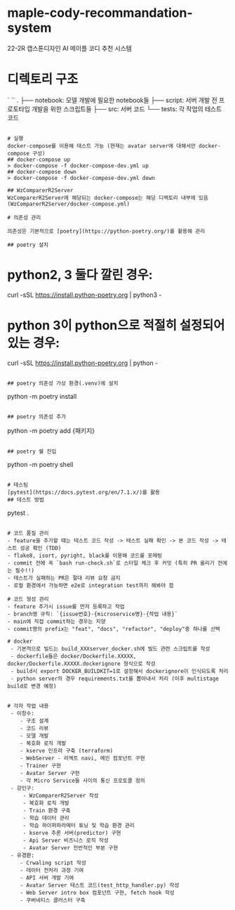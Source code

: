 # maple-cody-recommandation-system
22-2R 캡스톤디자인 AI 메이플 코디 추천 시스템

# 디렉토리 구조
`
``
.
├── notebook: 모델 개발에 필요한 notebook들
├── script: 서버 개발 전 프로토타입 개발을 위한 스크립트들
├── src: 서버 코드
└── tests: 각 작업의 테스트 코드
```

# 실행
docker-compose를 이용해 테스트 가능 (현재는 avatar server에 대해서만 docker-compose 구성)
## docker-compose up
> docker-compose -f docker-compose-dev.yml up
## docker-compose down
> docker-compose -f docker-compose-dev.yml down

## WzComparerR2Server
WzComparerR2Server에 해당되는 docker-compose는 해당 디렉토리 내부에 있음 (WzComparerR2Server/docker-compose.yml)

# 의존성 관리

의존성은 기본적으로 [poetry](https://python-poetry.org/)를 활용해 관리

## poetry 설치

```
# python2, 3 둘다 깔린 경우:
curl -sSL https://install.python-poetry.org | python3 -
# python 3이 python으로 적절히 설정되어 있는 경우:
curl -sSL https://install.python-poetry.org | python -
```

## poetry 의존성 가상 환경(.venv)에 설치

```
python -m poetry install
```

## poetry 의존성 추가
```
python -m poetry add {패키지}
```

## poetry 쉘 진입
```
python -m poetry shell
```

# 테스팅
[pytest](https://docs.pytest.org/en/7.1.x/)를 활용
## 테스트 방법
```
pytest .
```

# 코드 품질 관리
- feature을 추가할 때는 테스트 코드 작성 -> 테스트 실패 확인 -> 본 코드 작성 -> 테스트 성공 확인 (TDD)
- flake8, isort, pyright, black를 이용해 코드를 포메팅
- commit 전에 꼭 `bash run-check.sh`로 스타일 체크 후 커밋 (특히 PR 올리기 전에는 필수!!)
- 테스트가 실패하는 PR은 절대 리뷰 요청 금지
- 로컬 환경에서 가능하면 e2e로 integration test까지 해봐야 함

# 코드 형성 관리
- feature 추가시 issue를 먼저 등록하고 작업
- branch명 규칙: `{issue번호}-{microservice명}-{작업 내용}`
- main에 직접 commit하는 경우는 지양
- commit명의 prefix는 "feat", "docs", "refactor", "deploy"중 하나를 선택

# docker
 - 기본적으로 빌드는 build_XXXserver_docker.sh에 빌드 관련 스크립트를 작성
 - dockerfile들은 docker/Dockerfile.XXXXX, docker/Dockerfile.XXXXX.dockerignore 형식으로 작성
 - build시 export DOCKER_BUILDKIT=1로 설정해서 dockerignore이 인식되도록 처리
 - python server의 경우 requirements.txt를 뽑아내서 처리 (이후 multistage build로 변경 예정)


# 각자 작업 내용
 - 이창수:
    - 구조 설계
    - 코드 리뷰
    - 모델 개발
    - 복호화 로직 개발
    - kserve 인프라 구축 (terraform)
    - WebServer - 리엑트 navi, 메인 컴포넌트 구현
    - Trainer 구현
    - Avatar Server 구현
    - 각 Micro Service들 사이의 통신 프로토콜 정의
 - 강인구:
     - WzComparerR2Server 작성
     - 복호화 로직 개발
     - Train 환경 구축
     - 학습 데이터 관리
     - 학습 하이퍼파라메터 튜닝 및 학습 환경 관리
     - kserve 추론 서버(predictor) 구현
     - Api Server 비즈니스 로직 작성
     - Avatar Server 전반적인 부분 구현
 - 유경환:
    - Crwaling script 작성
    - 데이터 전처리 과정 기여
    - API 서버 개발 기여
    - Avatar Server 테스트 코드(test_http_handler.py) 작성
    - Web Server intro box 컴포넌트 구현, fetch hook 작성
    - 쿠버네티스 클러스터 구축
